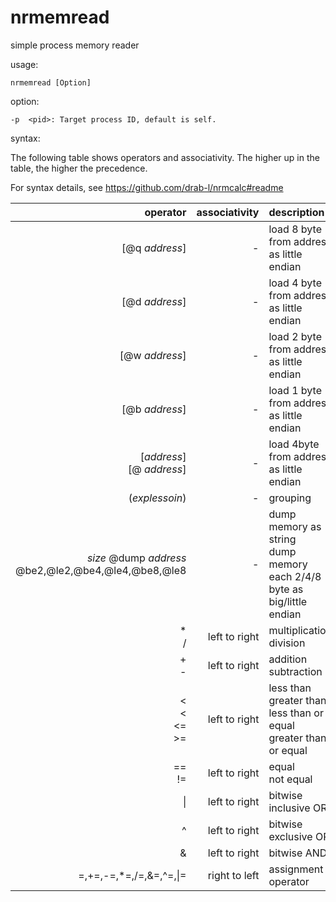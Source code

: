 # nrmemread
simple process memory reader

usage:

    nrmemread [Option]

option:

    -p  <pid>: Target process ID, default is self.

syntax:

The following table shows operators and associativity.
The higher up in the table, the higher the precedence.

For syntax details, see https://github.com/drab-l/nrmcalc#readme

|operator|associativity|description|
|-------:|------------:|:----------|
|[@q <i>address</i>]|-|load 8 byte from address as little endian|
|[@d <i>address</i>]|-|load 4 byte from address as little endian|
|[@w <i>address</i>]|-|load 2 byte from address as little endian|
|[@b <i>address</i>]|-|load 1 byte from address as little endian|
|[<i>address</i>]<br>[@ <i>address</i>]|-|load 4byte from address as little endian|
|(<i>explessoin</i>)|-|grouping|
|<i>size</i> @dump <i>address</i><br>@be2,@le2,@be4,@le4,@be8,@le8|-|dump memory as string<br>dump memory each 2/4/8 byte as big/little endian|
|*<br>/|left to right|multiplication<br>division|
|+<br>-|left to right|addition<br>subtraction|
|<<br><<br><=<br>>=|left to right|less than<br>greater than<br>less than or equal<br>greater than or equal|
|==<br>!=|left to right|equal<br>not equal|
|\||left to right|bitwise inclusive OR|
|^|left to right|bitwise exclusive OR|
|&|left to right|bitwise AND|
|=,+=,-=,*=,/=,&=,^=,\|=|right to left|assignment operator|
